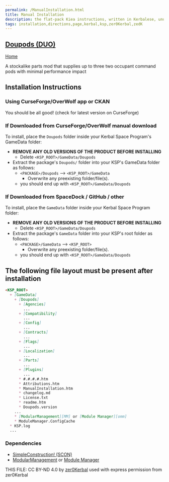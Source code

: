 ```yaml
---
permalink: /ManualInstallation.html
title: Manual Installation
description: the flat-pack Kiea instructions, written in Kerbalese, unusally present
tags: installation,directions,page,kerbal,ksp,zer0Kerbal,zedK
---
```

<!-- ManualInstallation.md v1.0.0.0
Doupods (DUO)
created: 13 May 2023
updated:

TEMPLATE: ManualInstallation.md v1.1.9.1
created: 01 Feb 2022
updated: 26 Apr 2023

based upon work by Lisias -->

## [Doupods (DUO)][mod]

[Home](./index.md)

A stockalike parts mod that supplies up to three two occupant command pods with minimal performance impact

## Installation Instructions

### Using CurseForge/OverWolf app or CKAN

You should be all good! (check for latest version on CurseForge)

### If Downloaded from CurseForge/OverWolf manual download

To install, place the `Doupods` folder inside your Kerbal Space Program's GameData folder:

* **REMOVE ANY OLD VERSIONS OF THE PRODUCT BEFORE INSTALLING**
  * Delete `<KSP_ROOT>/GameData/Doupods`
* Extract the package's `Doupods/` folder into your KSP's GameData folder as follows:
  * `<PACKAGE>/Doupods` --> `<KSP_ROOT>/GameData`
    * Overwrite any preexisting folder/file(s).
  * you should end up with `<KSP_ROOT>/GameData/Doupods`

### If Downloaded from SpaceDock / GitHub / other

To install, place the `GameData` folder inside your Kerbal Space Program folder:

* **REMOVE ANY OLD VERSIONS OF THE PRODUCT BEFORE INSTALLING**
  * Delete `<KSP_ROOT>/GameData/Doupods`
* Extract the package's `GameData` folder into your KSP's root folder as follows:
  * `<PACKAGE>/GameData` --> `<KSP_ROOT>`
    * Overwrite any preexisting folder/file(s).
  * you should end up with `<KSP_ROOT>/GameData/Doupods`

## The following file layout must be present after installation

```markdown
<KSP_ROOT>
  + [GameData]
    + [Doupods]
      + [Agencies]
        ...
      + [Compatibility]
        ...
      + [Config]
        ...
      + [Contracts]
        ...
      + [Flags]
        ...
      + [Localization]
        ...
      + [Parts]
        ...
      + [Plugins]
        ...
      * #.#.#.#.htm
      * Attributions.htm
      * ManualInstallation.htm
      * changelog.md
      * License.txt
      * readme.htm
      * Doupods.version
    ...
    * [ModularManagement][MM] or [Module Manager][omm]
    * ModuleManager.ConfigCache
  * KSP.log
  ...
```

### Dependencies

* [SimpleConstruction! (SCON)][SC]
* [ModularManagement][MM] or [Module Manager][omm]

[SC]: https://www.curseforge.com/kerbal/ksp-mods/SimpleConstruction "SimpleConstruction! (SCON)"
[MM]: https://www.curseforge.com/kerbal/ksp-mods/ModularManagement "ModularManagement (MM)"
[omm]: https://forum.kerbalspaceprogram.com/index.php?/topic/50533-*/ "Module Manager"

THIS FILE: CC BY-ND 4.0 by [zer0Kerbal](https://github.com/zer0Kerbal)
  used with express permission from zer0Kerbal

[mod]: https://www.curseforge.com/kerbal/ksp-mods/Doupods "Doupods (DUO)"